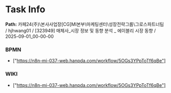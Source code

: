 # Task Info

**Path:** 카페24(주)\본사사업장\[CG]MI본부\마케팅센터\성장전략그룹\그로스파트너팀 / hjhwang01 / [323949] 매체사_시장 정보 및 동향 분석 _ 에이블리 시장 동향 / 2025-09-01_00-00-00

### BPMN
- ["https://n8n-mi-037-web.hanpda.com/workflow/5OGs3YPpToTf6qBe"]

### WIKI
- ["https://n8n-mi-037-web.hanpda.com/workflow/5OGs3YPpToTf6qBe"]

